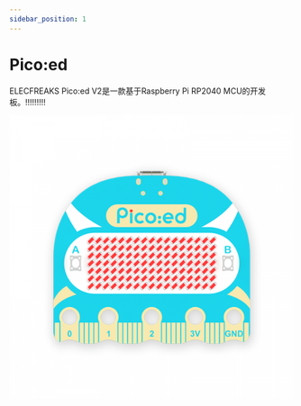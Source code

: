 ```yaml
---
sidebar_position: 1
---
```


# Pico:ed

ELECFREAKS Pico:ed V2是一款基于Raspberry Pi RP2040 MCU的开发板。!!!!!!!!!

![Pico:ed](./images/picoed.png)
